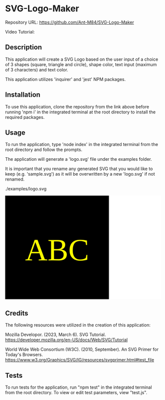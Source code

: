 # SVG-Logo-Maker

Repository URL: https://github.com/Ant-M84/SVG-Logo-Maker

Video Tutorial:

## Description

This application will create a SVG Logo based on the user input of a choice of 3 shapes (square, triangle and circle), shape color, text input (maximum of 3 characters) and text color.

This application utilizes 'inquirer' and 'jest' NPM packages.

## Installation

To use this application, clone the repository from the link above before running 'npm i' in the integrated terminal at the root directory to install the required packages.

## Usage

To run the application, type 'node index' in the integrated terminal from the root directory and follow the prompts.

The application will generate a 'logo.svg' file under the examples folder.

It is important that you rename any generated SVG that you would like to keep (e.g. 'sample.svg') as it will be overwritten by a new 'logo.svg' if not renamed.

./examples/logo.svg

![Example of generated SVG in the shape of a black square containing yellow text "ABC"](./examples/sample-logo.svg)

## Credits

The following resources were utilized in the creation of this application:

Mozilla Developor. (2023, March 6). SVG Tutorial.
https://developer.mozilla.org/en-US/docs/Web/SVG/Tutorial

World Wide Web Consortium (W3C). (2010, September). An SVG Primer for Today's Browsers.
https://www.w3.org/Graphics/SVG/IG/resources/svgprimer.html#test_file

## Tests

To run tests for the application, run "npm test" in the integrated terminal from the root directory. To view or edit test parameters, view "test.js".
